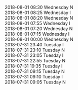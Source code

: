2018-08-01 08:30 Wednesday  N  
2018-08-01 08:25 Wednesday  I  
2018-08-01 08:20 Wednesday  N  
2018-08-01 07:55 Wednesday  I  
2018-08-01 07:20 Wednesday  N  
2018-08-01 07:15 Wednesday  I  
2018-08-01 00:00 Wednesday  N  
2018-07-31 23:40 Tuesday  I  
2018-07-31 23:10 Tuesday  N  
2018-07-31 23:05 Tuesday  I  
2018-07-31 22:55 Tuesday  N  
2018-07-31 19:35 Tuesday  I  
2018-07-31 09:15 Tuesday  N  
2018-07-31 09:10 Tuesday  I  
2018-07-31 09:05 Tuesday  N  

